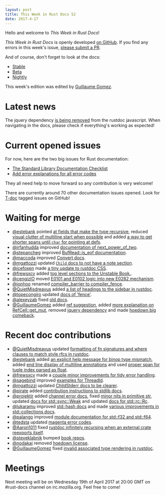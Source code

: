```yaml
---
layout: post
title: This Week in Rust Docs 52
date: 2017-4-17
---
```


Hello and welcome to *This Week in Rust Docs*!

*This Week in Rust Docs* is openly developed [on GitHub](https://github.com/GuillaumeGomez/this-week-in-rust-docs).
If you find any errors in this week's issue, [please submit a PR](https://github.com/GuillaumeGomez/this-week-in-rust-docs/pulls).

And of course, don't forget to look at the docs:

* [Stable](https://doc.rust-lang.org/)
* [Beta](https://doc.rust-lang.org/beta/)
* [Nightly](https://doc.rust-lang.org/nightly/)

This week's edition was edited by [Guillaume Gomez](https://github.com/GuillaumeGomez).

# Latest news

The jquery dependency [is being removed](https://github.com/rust-lang/rust/pull/41307) from the rustdoc javascript. When navigating in the docs, please check if everything's working as expected!

# Current opened issues

For now, here are the two big issues for Rust documentation:

* [The Standard Library Documentation Checklist](https://github.com/rust-lang/rust/issues/29329)
* [Add error explanations for all error codes](https://github.com/rust-lang/rust/issues/32777)

They all need help to move forward so any contribution is very welcome!

There are currently around 70 other documentation issues opened. Look for [T-doc](https://github.com/rust-lang/rust/labels/T-doc) tagged issues on GitHub!

# Waiting for merge

* [@estebank](https://github.com/estebank) pointed [at fields that make the type recursive](https://github.com/rust-lang/rust/pull/40857), reduced [visual clutter of multiline start when possible](https://github.com/rust-lang/rust/pull/41245) and added [a way to get shorter spans until `char` for pointing at defs](https://github.com/rust-lang/rust/pull/41214).
* [@irfanhudda](https://github.com/irfanhudda) improved [documentation of next_power_of_two](https://github.com/rust-lang/rust/pull/40706).
* [@stepancheg](https://github.com/stepancheg) improved [BufRead::is_eof documentation](https://github.com/rust-lang/rust/pull/40747).
* [@maccoda](https://github.com/maccoda) improved [Convert docs](https://github.com/rust-lang/rust/pull/40987).
* [@mgattozzi](https://github.com/mgattozzi) updated [`Child` docs to not have a note section](https://github.com/rust-lang/rust/pull/40812).
* [@icefoxen](https://github.com/icefoxen) made [a tiny update to rustdoc CSS](https://github.com/rust-lang/rust/pull/40719).
* [@frewsxcv](https://github.com/frewsxcv) added [top level sections to the Unstable Book.](https://github.com/rust-lang/rust/pull/41295).
* [@cengizIO](https://github.com/cengizIO) moved [E0101 and E0102 logic into new E0282 mechanism](https://github.com/rust-lang/rust/pull/41236).
* [@jonhoo](https://github.com/jonhoo) renamed [compiler_barrier to compiler_fence](https://github.com/rust-lang/rust/pull/41262).
* [@QuietMisdreavus](https://github.com/QuietMisdreavus) added [a list of headings to the sidebar in rustdoc](https://github.com/rust-lang/rust/pull/41280).
* [@topecongiro](https://github.com/topecongiro) updated [docs of 'fence'](https://github.com/rust-lang/rust/pull/41217).
* [@alexeyzab](https://github.com/alexeyzab) fixed [old docs](https://github.com/rust-lang/rust/pull/41264).
* [@GuillaumeGomez](https://github.com/GuillaumeGomez) added [ref suggestion](https://github.com/rust-lang/rust/pull/37658), added [more explanation on RefCell::get_mut](https://github.com/rust-lang/rust/pull/40634), removed [jquery dependency](https://github.com/rust-lang/rust/pull/41307) and made [hoedown big comeback](https://github.com/rust-lang/rust/pull/41290).

# Recent doc contributions

* [@QuietMisdreavus](https://github.com/QuietMisdreavus) updated [formatting of fn signatures and where clauses to match style rfcs in rustdoc](https://github.com/rust-lang/rust/pull/41084).
* [@estebank](https://github.com/estebank) added [an explicit help message for binop type mismatch](https://github.com/rust-lang/rust/pull/40565), added [end line display of multiline annotations](https://github.com/rust-lang/rust/pull/41136) and used [proper span for tuple index parsed as float](https://github.com/rust-lang/rust/pull/41087).
* [@frewsxcv](https://github.com/frewsxcv) made a [couple minor improvements for tidy error handling](https://github.com/rust-lang/rust/pull/40653).
* [@sagebind](https://github.com/sagebind) improved [examples for ThreadId](https://github.com/rust-lang/rust/pull/41008).
* [@mgattozzi](https://github.com/mgattozzi) updated [ChildStderr docs to be clearer](https://github.com/rust-lang/rust/pull/40829).
* [@pirate](https://github.com/pirate) added [contribution instructions to stdlib docs](https://github.com/rust-lang/rust/pull/40765).
* [@projektir](https://github.com/projektir) added [channel error docs](https://github.com/rust-lang/rust/pull/41103), fixed [minor nits in primitive str](https://github.com/rust-lang/rust/pull/41243), updated [docs for std::sync::Weak](https://github.com/rust-lang/rust/pull/41240) and updated [docs for std::rc::Rc](https://github.com/rust-lang/rust/pull/41266).
* [@lukaramu](https://github.com/lukaramu) improved [std::hash docs](https://github.com/rust-lang/rust/pull/41125) and made [various improvements in std::collections docs](https://github.com/rust-lang/rust/pull/41286).
* [@palango](https://github.com/palango) improved [module documentation for std::f32 and std::f64](https://github.com/rust-lang/rust/pull/41122).
* [@tedsta](https://github.com/tedsta) updated [magenta error codes](https://github.com/rust-lang/rust/pull/41311).
* [@Aaron1011](https://github.com/Aaron1011) fixed [rustdoc infinitely recursing when an external crate reexports itself](https://github.com/rust-lang/rust/pull/41172).
* [@steveklabnik](https://github.com/steveklabnik) bumped [book repos](https://github.com/rust-lang/rust/pull/41281).
* [@nodakai](https://github.com/nodakai) removed [hoedown license](https://github.com/rust-lang/rust/pull/41183).
* [@GuillaumeGomez](https://github.com/GuillaumeGomez) fixed [invalid associated type rendering in rustdoc](https://github.com/rust-lang/rust/pull/41249).

# Meetings

Next meeting will be on Wednesday 19th of April 2017 at 20:00 GMT on #rust-docs channel on irc.mozilla.org. Feel free to come!
